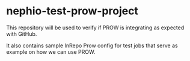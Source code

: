 # nephio-test-prow-project
This repository will be used to verify if PROW is integrating as expected with GitHub.

It also contains sample InRepo Prow config for test jobs that serve as example on how we can use PROW. 
